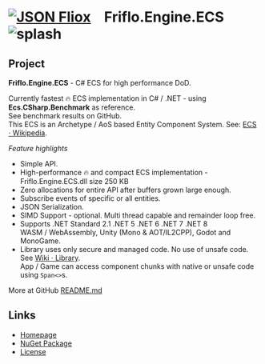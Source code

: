 # [![JSON Fliox](https://raw.githubusercontent.com/friflo/Friflo.Json.Fliox/main/docs/images/Json-Fliox.svg)](https://github.com/friflo/Friflo.Json.Fliox/blob/main/Engine/README.md)    **Friflo.Engine.ECS** ![splash](https://raw.githubusercontent.com/friflo/Friflo.Json.Fliox/main/docs/images/paint-splatter.svg)


## Project

**Friflo.Engine.ECS** - C# ECS for high performance DoD.

Currently fastest 🔥 ECS implementation in C# / .NET - using **Ecs.CSharp.Benchmark** as reference.  
See benchmark results on GitHub.  
This ECS is an Archetype / AoS based Entity Component System. See: [ECS ⋅ Wikipedia](https://en.wikipedia.org/wiki/Entity_component_system).   

*Feature highlights*
- Simple API.
- High-performance 🔥 and compact ECS implementation - Friflo.Engine.ECS.dll size 250 KB
- Zero allocations for entire API after buffers grown large enough.
- Subscribe events of specific or all entities.
- JSON Serialization.
- SIMD Support - optional. Multi thread capable and remainder loop free.
- Supports .NET Standard 2.1 .NET 5 .NET 6 .NET 7 .NET 8  
  WASM / WebAssembly, Unity (Mono & AOT/IL2CPP), Godot and MonoGame.
- Library uses only secure and managed code. No use of unsafe code. See [Wiki ⋅ Library](https://github.com/friflo/Friflo.Json.Fliox/wiki/Library).  
  App / Game can access component chunks with native or unsafe code using `Span<>`s.

More at GitHub [README.md](https://github.com/friflo/Friflo.Json.Fliox/blob/main/Engine/README.md)


## Links

- [Homepage](https://github.com/friflo/Friflo.Json.Fliox/blob/main/Engine/README.md)
- [NuGet Package](https://www.nuget.org/packages/Friflo.Engine.ECS/)
- [License](https://github.com/friflo/Friflo.Json.Fliox/blob/main/LICENSE)
